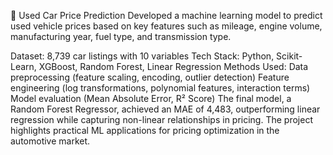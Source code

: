 🚗 Used Car Price Prediction
Developed a machine learning model to predict used vehicle prices based on key features such as mileage, engine volume, manufacturing year, fuel type, and transmission type.

Dataset: 8,739 car listings with 10 variables
Tech Stack: Python, Scikit-Learn, XGBoost, Random Forest, Linear Regression
Methods Used:
Data preprocessing (feature scaling, encoding, outlier detection)
Feature engineering (log transformations, polynomial features, interaction terms)
Model evaluation (Mean Absolute Error, R² Score)
The final model, a Random Forest Regressor, achieved an MAE of 4,483, outperforming linear regression while capturing non-linear relationships in pricing. The project highlights practical 
ML applications for pricing optimization in the automotive market. 
